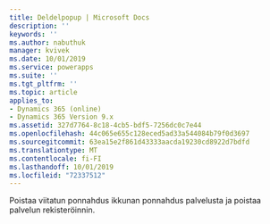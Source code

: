 ```yaml
---
title: Deldelpopup | Microsoft Docs
description: ''
keywords: ''
ms.author: nabuthuk
manager: kvivek
ms.date: 10/01/2019
ms.service: powerapps
ms.suite: ''
ms.tgt_pltfrm: ''
ms.topic: article
applies_to:
- Dynamics 365 (online)
- Dynamics 365 Version 9.x
ms.assetid: 327d7764-8c18-4cb5-bdf5-7256dc0c7e44
ms.openlocfilehash: 44c065e655c128eced5ad33a544084b79f0d3697
ms.sourcegitcommit: 63ea15e2f861d43333aacda19230cd8922d7bdfd
ms.translationtype: MT
ms.contentlocale: fi-FI
ms.lasthandoff: 10/01/2019
ms.locfileid: "72337512"
---
```

Poistaa viitatun ponnahdus ikkunan ponnahdus palvelusta ja poistaa palvelun rekisteröinnin.
